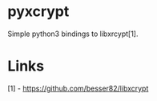 # pyxcrypt
Simple python3 bindings to libxrcypt[1].



# Links
[1] - https://github.com/besser82/libxcrypt
